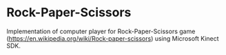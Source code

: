# Rock-Paper-Scissors

Implementation of computer player for Rock-Paper-Scissors game (https://en.wikipedia.org/wiki/Rock-paper-scissors) using Microsoft Kinect SDK.
